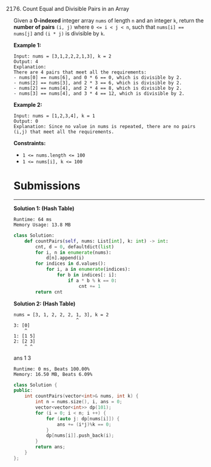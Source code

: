 2176. Count Equal and Divisible Pairs in an Array

Given a **0-indexed** integer array `nums` of length `n` and an integer `k`, return the **number of pairs** `(i, j)` where `0 <= i < j < n`, such that `nums[i] == nums[j]` and `(i * j)` is divisible by `k`.
 

**Example 1:**
```
Input: nums = [3,1,2,2,2,1,3], k = 2
Output: 4
Explanation:
There are 4 pairs that meet all the requirements:
- nums[0] == nums[6], and 0 * 6 == 0, which is divisible by 2.
- nums[2] == nums[3], and 2 * 3 == 6, which is divisible by 2.
- nums[2] == nums[4], and 2 * 4 == 8, which is divisible by 2.
- nums[3] == nums[4], and 3 * 4 == 12, which is divisible by 2.
```

**Example 2:**
```
Input: nums = [1,2,3,4], k = 1
Output: 0
Explanation: Since no value in nums is repeated, there are no pairs (i,j) that meet all the requirements.
```

**Constraints:**

* `1 <= nums.length <= 100`
* `1 <= nums[i], k <= 100`

# Submissions
---
**Solution 1: (Hash Table)**
```
Runtime: 64 ms
Memory Usage: 13.8 MB
```
```python
class Solution:
    def countPairs(self, nums: List[int], k: int) -> int:
        cnt, d = 0, defaultdict(list)
        for i, n in enumerate(nums):
            d[n].append(i)
        for indices in d.values():    
            for i, a in enumerate(indices):
                for b in indices[: i]:
                    if a * b % k == 0:
                        cnt += 1
        return cnt
```

**Solution 2: (Hash Table)**

    nums = [3, 1, 2, 2, 2, 1, 3], k = 2
                           ^
    3: [0]
        ^
    1: [1 5]
    2: [2 3]
        ^ ^

ans  1  3

```
Runtime: 0 ms, Beats 100.00%
Memory: 16.50 MB, Beats 6.09%
```
```c++
class Solution {
public:
    int countPairs(vector<int>& nums, int k) {
        int n = nums.size(), i, ans = 0;
        vector<vector<int>> dp(101);
        for (i = 0; i < n; i ++) {
            for (auto j: dp[nums[i]]) {
                ans += (i*j)%k == 0;
            }
            dp[nums[i]].push_back(i);
        }
        return ans;
    }
};
```
